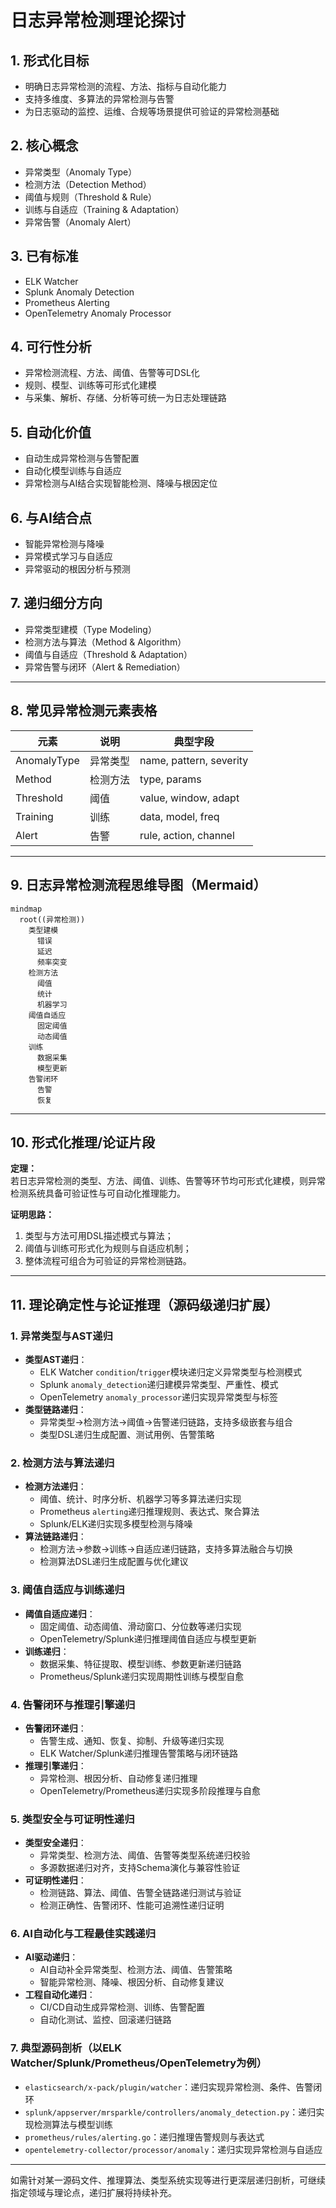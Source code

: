 # 日志异常检测理论探讨

## 1. 形式化目标

- 明确日志异常检测的流程、方法、指标与自动化能力
- 支持多维度、多算法的异常检测与告警
- 为日志驱动的监控、运维、合规等场景提供可验证的异常检测基础

## 2. 核心概念

- 异常类型（Anomaly Type）
- 检测方法（Detection Method）
- 阈值与规则（Threshold & Rule）
- 训练与自适应（Training & Adaptation）
- 异常告警（Anomaly Alert）

## 3. 已有标准

- ELK Watcher
- Splunk Anomaly Detection
- Prometheus Alerting
- OpenTelemetry Anomaly Processor

## 4. 可行性分析

- 异常检测流程、方法、阈值、告警等可DSL化
- 规则、模型、训练等可形式化建模
- 与采集、解析、存储、分析等可统一为日志处理链路

## 5. 自动化价值

- 自动生成异常检测与告警配置
- 自动化模型训练与自适应
- 异常检测与AI结合实现智能检测、降噪与根因定位

## 6. 与AI结合点

- 智能异常检测与降噪
- 异常模式学习与自适应
- 异常驱动的根因分析与预测

## 7. 递归细分方向

- 异常类型建模（Type Modeling）
- 检测方法与算法（Method & Algorithm）
- 阈值与自适应（Threshold & Adaptation）
- 异常告警与闭环（Alert & Remediation）

---

## 8. 常见异常检测元素表格

| 元素         | 说明           | 典型字段                |
|--------------|----------------|-------------------------|
| AnomalyType  | 异常类型       | name, pattern, severity |
| Method       | 检测方法       | type, params            |
| Threshold    | 阈值           | value, window, adapt    |
| Training     | 训练           | data, model, freq       |
| Alert        | 告警           | rule, action, channel   |

---

## 9. 日志异常检测流程思维导图（Mermaid）

```mermaid
mindmap
  root((异常检测))
    类型建模
      错误
      延迟
      频率突变
    检测方法
      阈值
      统计
      机器学习
    阈值自适应
      固定阈值
      动态阈值
    训练
      数据采集
      模型更新
    告警闭环
      告警
      恢复
```

---

## 10. 形式化推理/论证片段

**定理：**  
若日志异常检测的类型、方法、阈值、训练、告警等环节均可形式化建模，则异常检测系统具备可验证性与可自动化推理能力。

**证明思路：**  

1. 类型与方法可用DSL描述模式与算法；
2. 阈值与训练可形式化为规则与自适应机制；
3. 整体流程可组合为可验证的异常检测链路。

---

## 11. 理论确定性与论证推理（源码级递归扩展）

### 1. 异常类型与AST递归

- **类型AST递归**：
  - ELK Watcher `condition`/`trigger`模块递归定义异常类型与检测模式
  - Splunk `anomaly_detection`递归建模异常类型、严重性、模式
  - OpenTelemetry `anomaly_processor`递归实现异常类型与标签
- **类型链路递归**：
  - 异常类型→检测方法→阈值→告警递归链路，支持多级嵌套与组合
  - 类型DSL递归生成配置、测试用例、告警策略

### 2. 检测方法与算法递归

- **检测方法递归**：
  - 阈值、统计、时序分析、机器学习等多算法递归实现
  - Prometheus `alerting`递归推理规则、表达式、聚合算法
  - Splunk/ELK递归实现多模型检测与降噪
- **算法链路递归**：
  - 检测方法→参数→训练→自适应递归链路，支持多算法融合与切换
  - 检测算法DSL递归生成配置与优化建议

### 3. 阈值自适应与训练递归

- **阈值自适应递归**：
  - 固定阈值、动态阈值、滑动窗口、分位数等递归实现
  - OpenTelemetry/Splunk递归推理阈值自适应与模型更新
- **训练递归**：
  - 数据采集、特征提取、模型训练、参数更新递归链路
  - Prometheus/Splunk递归实现周期性训练与模型自愈

### 4. 告警闭环与推理引擎递归

- **告警闭环递归**：
  - 告警生成、通知、恢复、抑制、升级等递归实现
  - ELK Watcher/Splunk递归推理告警策略与闭环链路
- **推理引擎递归**：
  - 异常检测、根因分析、自动修复递归推理
  - OpenTelemetry/Prometheus递归实现多阶段推理与自愈

### 5. 类型安全与可证明性递归

- **类型安全递归**：
  - 异常类型、检测方法、阈值、告警等类型系统递归校验
  - 多源数据递归对齐，支持Schema演化与兼容性验证
- **可证明性递归**：
  - 检测链路、算法、阈值、告警全链路递归测试与验证
  - 检测正确性、告警闭环、性能可追溯性递归证明

### 6. AI自动化与工程最佳实践递归

- **AI驱动递归**：
  - AI自动补全异常类型、检测方法、阈值、告警策略
  - 智能异常检测、降噪、根因分析、自动修复建议
- **工程自动化递归**：
  - CI/CD自动生成异常检测、训练、告警配置
  - 自动化测试、监控、回滚递归链路

### 7. 典型源码剖析（以ELK Watcher/Splunk/Prometheus/OpenTelemetry为例）

- `elasticsearch/x-pack/plugin/watcher`：递归实现异常检测、条件、告警闭环
- `splunk/appserver/mrsparkle/controllers/anomaly_detection.py`：递归实现检测算法与模型训练
- `prometheus/rules/alerting.go`：递归推理告警规则与表达式
- `opentelemetry-collector/processor/anomaly`：递归实现异常检测与自适应

---

如需针对某一源码文件、推理算法、类型系统实现等进行更深层递归剖析，可继续指定领域与理论点，递归扩展将持续补充。

